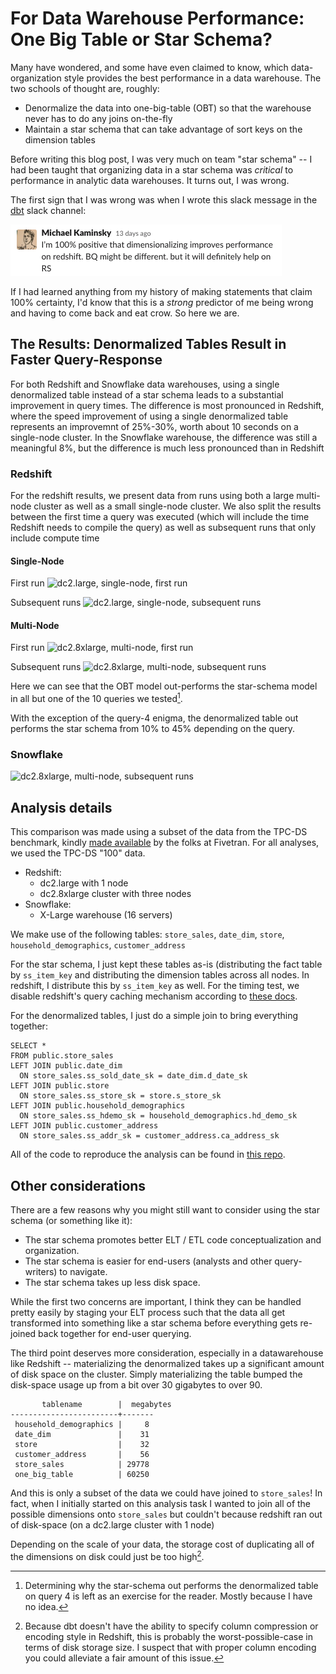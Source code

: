 # For Data Warehouse Performance: One Big Table or Star Schema?

Many have wondered, and some have even claimed to know, which data-organization style provides the best performance in a data warehouse. The two schools of thought are, roughly:

* Denormalize the data into one-big-table (OBT) so that the warehouse never has to do any joins on-the-fly
* Maintain a star schema that can take advantage of sort keys on the dimension tables

Before writing this blog post, I was very much on team "star schema" -- I had been taught that organizing data in a star schema was _critical_ to performance in analytic data warehouses. It turns out, I was wrong.

The first sign that I was wrong was when I wrote this slack message in the [dbt](https://www.getdbt.com) slack channel:

![A screenshot of me being an idiot.](/static/slack_screenshot.png)

If I had learned anything from my history of making statements that claim 100% certainty, I'd know that this is a _strong_ predictor of me being wrong and having to come back and eat crow. So here we are.

## The Results: Denormalized Tables Result in Faster Query-Response

For both Redshift and Snowflake data warehouses, using a single denormalized table instead of a star schema leads to a substantial improvement in query times. The difference is most pronounced in Redshift, where the speed improvement of using a single denormalized table represents an improvemnt of 25%-30%, worth about 10 seconds on a single-node cluster. In the Snowflake warehouse, the difference was still a meaningful 8%, but the difference is much less pronounced than in Redshift  

### Redshift

For the redshift results, we present data from runs using both a large multi-node cluster as well as a small single-node cluster. We also split the results between the first time a query was executed (which will include the time Redshift needs to compile the query) as well as subsequent runs that only include compute time

#### Single-Node
First run
![dc2.large, single-node, first run](/analytis/images/dc2.large_single-node_first.png)

Subsequent runs
![dc2.large, single-node, subsequent runs](/analytis/images/dc2.large_single-node_subsequent.png)

#### Multi-Node
First run
![dc2.8xlarge, multi-node, first run](/analytis/images/dc2.8xlarge_multi-node_first.png)

Subsequent runs
![dc2.8xlarge, multi-node, subsequent runs](/analytis/images/dc2.8xlarge_multi-node_subsequent.png)

Here we can see that the OBT model out-performs the star-schema model in all but one of the 10 queries we tested[^1].

With the exception of the query-4 enigma, the denormalized table out performs the star schema from 10% to 45% depending on the query.

### Snowflake

![dc2.8xlarge, multi-node, subsequent runs](/analytis/images/snowflake.png)

## Analysis details

This comparison was made using a subset of the data from the TPC-DS benchmark, kindly [made available](https://github.com/fivetran/benchmark/) by the folks at Fivetran. For all analyses, we used the TPC-DS "100" data.

* Redshift: 
  * dc2.large with 1 node
  * dc2.8xlarge cluster with three nodes
* Snowflake:
  * X-Large warehouse (16 servers) 

We make use of the following tables: `store_sales`, `date_dim`, `store`, `household_demographics`, `customer_address`

For the star schema, I just kept these tables as-is (distributing the fact table by `ss_item_key` and distributing the dimension tables across all nodes. 
In redshift, I distribute this by `ss_item_key` as well. For the timing test, we disable redshift's query caching mechanism according to [these docs](https://docs.aws.amazon.com/redshift/latest/dg/r_enable_result_cache_for_session.html). 

For the denormalized tables, I just do a simple join to bring everything together:

```
SELECT *
FROM public.store_sales
LEFT JOIN public.date_dim
  ON store_sales.ss_sold_date_sk = date_dim.d_date_sk
LEFT JOIN public.store
  ON store_sales.ss_store_sk = store.s_store_sk
LEFT JOIN public.household_demographics
  ON store_sales.ss_hdemo_sk = household_demographics.hd_demo_sk
LEFT JOIN public.customer_address
  ON store_sales.ss_addr_sk = customer_address.ca_address_sk
```

All of the code to reproduce the analysis can be found in [this repo](https://github.com/mikekaminsky/compare-warehouse-distributions).


## Other considerations

There are a few reasons why you might still want to consider using the star schema (or something like it):

* The star schema promotes better ELT / ETL code conceptualization and organization.
* The star schema is easier for end-users (analysts and other query-writers) to navigate.
* The star schema takes up less disk space.

While the first two concerns are important, I think they can be handled pretty easily by staging your ELT process such that the data all get transformed into something like a star schema before everything gets re-joined back together for end-user querying.

The third point deserves more consideration, especially in a datawarehouse like Redshift -- materializing the denormalized takes up a significant amount of disk space on the cluster. Simply materializing the table bumped the disk-space usage up from a bit over 30 gigabytes to over 90. 

```
       tablename        |  megabytes
------------------------+-------
 household_demographics |     8
 date_dim               |    31
 store                  |    32
 customer_address       |    56
 store_sales            | 29778
 one_big_table          | 60250
```

And this is only a subset of the data we could have joined to `store_sales`! In fact, when I initially started on this analysis task I wanted to join all of the possible dimensions onto `store_sales` but couldn't because redshift ran out of disk-space (on a dc2.large cluster with 1 node)

Depending on the scale of your data, the storage cost of duplicating all of the dimensions on disk could just be too high[^2].

[^1]: Determining why the star-schema out performs the denormalized table on query 4 is left as an exercise for the reader. Mostly because I have no idea.
[^2]: Because dbt doesn't have the ability to specify column compression or encoding style in Redshift, this is probably the worst-possible-case in terms of disk storage size. I suspect that with proper column encoding you could alleviate a fair amount of this issue.


